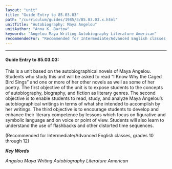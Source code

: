 ```yaml
---
layout: "unit"
title: "Guide Entry to 85.03.03"
path: "/curriculum/guides/1985/3/85.03.03.x.html"
unitTitle: "Autobiography: Maya Angelou"
unitAuthor: "Anna K. Bartow"
keywords: "Angelou Maya Writing Autobiography Literature American"
recommendedFor: "Recommended for Intermediate/Advanced English classes, grades 10 through 12"
---
```

<body>
<hr/>
<h4>
Guide Entry to 85.03.03:
</h4>
This is a unit based on the autobiographical novels of Maya Angelou. Students who study this unit will be asked to read “I Know Why the Caged Bird Sings” and one or more of her other novels as well as some of her poetry. The first objective of the unit is to expose students to the concepts of autobiography, biography, and fiction as literary genres. The second objective is to enable students to read, study, and analyze Maya Angelou’s autobiographical writings in terms of what she intended to accomplish by her writings. The third objective is to encourage students to develop and enhance their literary competence by lessons which focus on figurative and symbolic language and on voice or point of view. Students will also learn to understand the use of flashbacks and other distorted time sequences.
<p>
(Recommended for Intermediate/Advanced English classes, grades 10 through 12)
</p>
<p>
<b>
<i>
Key Words
</i>
</b>
<br/>
</p>
<p>
<i>
Angelou Maya Writing Autobiography Literature American
</i>
</p>
</body>